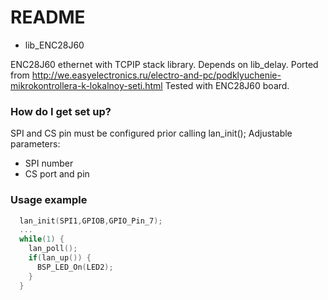 # README #

* lib_ENC28J60
  
ENC28J60 ethernet with TCPIP stack library. Depends on lib_delay.
Ported from http://we.easyelectronics.ru/electro-and-pc/podklyuchenie-mikrokontrollera-k-lokalnoy-seti.html
Tested with ENC28J60 board.

### How do I get set up? ###

SPI and CS pin must be configured prior calling lan_init();
Adjustable parameters:

* SPI number
* CS port and pin

### Usage example ###
```C
  lan_init(SPI1,GPIOB,GPIO_Pin_7);
  ...	
  while(1) {
    lan_poll();
    if(lan_up()) {
      BSP_LED_On(LED2);
    }
  }
```
